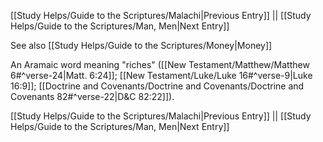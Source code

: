 [[Study Helps/Guide to the Scriptures/Malachi|Previous Entry]]  ||  [[Study Helps/Guide to the Scriptures/Man, Men|Next Entry]]

 See also [[Study Helps/Guide to the Scriptures/Money|Money]]

 An Aramaic word meaning "riches" ([[New Testament/Matthew/Matthew 6#^verse-24|Matt. 6:24]]; [[New Testament/Luke/Luke 16#^verse-9|Luke 16:9]]; [[Doctrine and Covenants/Doctrine and Covenants/Doctrine and Covenants 82#^verse-22|D&C 82:22]]).

[[Study Helps/Guide to the Scriptures/Malachi|Previous Entry]]  ||  [[Study Helps/Guide to the Scriptures/Man, Men|Next Entry]]